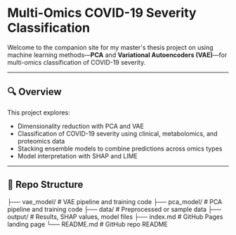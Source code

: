 # Multi-Omics COVID-19 Severity Classification

Welcome to the companion site for my master's thesis project on using machine learning methods—**PCA** and **Variational Autoencoders (VAE)**—for multi-omics classification of COVID-19 severity.

---

## 🔍 Overview

This project explores:
- Dimensionality reduction with PCA and VAE
- Classification of COVID-19 severity using clinical, metabolomics, and proteomics data
- Stacking ensemble models to combine predictions across omics types
- Model interpretation with SHAP and LIME

---

## 📁 Repo Structure
├── vae_model/              # VAE pipeline and training code
├── pca_model/              # PCA pipeline and training code
├── data/                   # Preprocessed or sample data
├── output/                 # Results, SHAP values, model files
├── index.md                # GitHub Pages landing page
└── README.md               # GitHub repo README

